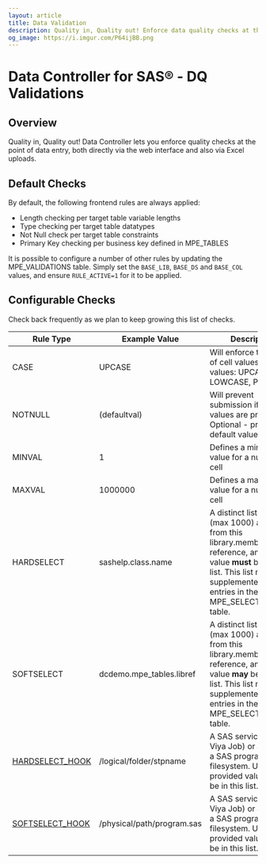 ```yaml
---
layout: article
title: Data Validation
description: Quality in, Quality out! Enforce data quality checks at the point of SAS data entry, both directly via the web interface and also via Excel uploads.
og_image: https://i.imgur.com/P64ijBB.png
---
```



# Data Controller for SAS® - DQ Validations

## Overview
Quality in, Quality out!  Data Controller lets you enforce quality checks at the point of data entry, both directly via the web interface and also via Excel uploads.

## Default Checks
By default, the following frontend rules are always applied:

* Length checking per target table variable lengths
* Type checking per target table datatypes
* Not Null check per target table constraints
* Primary Key checking per business key defined in MPE_TABLES

It is possible to configure a number of other rules by updating the MPE_VALIDATIONS table.  Simply set the `BASE_LIB`, `BASE_DS` and `BASE_COL` values, and ensure `RULE_ACTIVE=1` for it to be applied.

## Configurable Checks

Check back frequently as we plan to keep growing this list of checks.

|Rule Type|Example Value |Description|
|---|---|---|
|CASE|UPCASE|Will enforce the case of cell values.  Valid values: UPCASE, LOWCASE, PROPCASE|
|NOTNULL|(defaultval)|Will prevent submission if null values are present.  Optional - provide a default value.|
|MINVAL|1|Defines a minimum value for a numeric cell|
|MAXVAL|1000000|Defines a maximum value for a numeric cell|
|HARDSELECT|sashelp.class.name|A distinct list of values (max 1000) are taken from this library.member.column reference, and the value **must** be in this list.  This list may be supplemented by entries in the MPE_SELECTBOX table.|
|SOFTSELECT|dcdemo.mpe_tables.libref|A distinct list of values (max 1000) are taken from this library.member.column reference, and the value **may** be in this list.  This list may be supplemented by entries in the MPE_SELECTBOX table.|
|[HARDSELECT_HOOK](/dynamic-cell-dropdown)|/logical/folder/stpname|A SAS service (STP or Viya Job) or a path to a SAS program on the filesystem.  User provided values **must** be in this list.|
|[SOFTSELECT_HOOK](/dynamic-cell-dropdown)|/physical/path/program.sas|A SAS service (STP or Viya Job) or a path to a SAS program on the filesystem.  User provided values **may** be in this list.|

